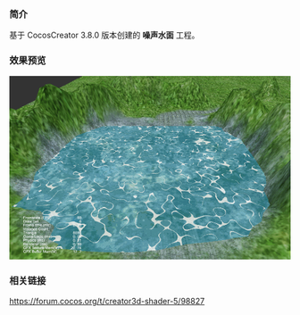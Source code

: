### 简介
基于 CocosCreator 3.8.0 版本创建的 **噪声水面** 工程。

### 效果预览
![image](../../../gif/202206/2022061601.gif)

### 相关链接
https://forum.cocos.org/t/creator3d-shader-5/98827